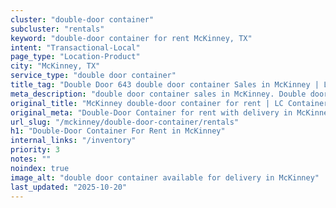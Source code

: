 ```yaml
---
cluster: "double-door container"
subcluster: "rentals"
keyword: "double-door container for rent McKinney, TX"
intent: "Transactional-Local"
page_type: "Location-Product"
city: "McKinney, TX"
service_type: "double door container"
title_tag: "Double Door 643 double door container Sales in McKinney | LC Container"
meta_description: "double door container sales in McKinney. Double door containers for easy access. Fast delivery, competitive pricing. Serving double door container area. Quote ID: MZ3. Call (214) 524-4168 for your free quote today."
original_title: "McKinney double-door container for rent | LC Container"
original_meta: "Double-Door Container for rent with delivery in McKinney, TX. LC Container — local Since 2003. Get pricing today."
url_slug: "/mckinney/double-door-container/rentals"
h1: "Double-Door Container For Rent in McKinney"
internal_links: "/inventory"
priority: 3
notes: ""
noindex: true
image_alt: "double door container available for delivery in McKinney"
last_updated: "2025-10-20"
---
```


<!-- TODO: Add unique city/inventory copy, images, and internal links here. -->
